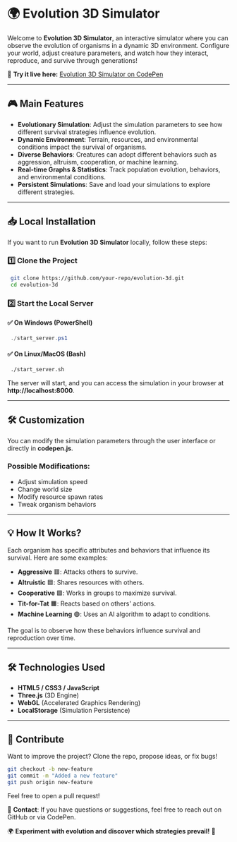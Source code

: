 # 🌍 Evolution 3D Simulator

Welcome to **Evolution 3D Simulator**, an interactive simulator where you can observe the evolution of organisms in a dynamic 3D environment. Configure your world, adjust creature parameters, and watch how they interact, reproduce, and survive through generations!

🚀 **Try it live here:** [Evolution 3D Simulator on CodePen](https://codepen.io/Adr_G/full/MYWjpQq)

---

## 🎮 Main Features

- **Evolutionary Simulation**: Adjust the simulation parameters to see how different survival strategies influence evolution.
- **Dynamic Environment**: Terrain, resources, and environmental conditions impact the survival of organisms.
- **Diverse Behaviors**: Creatures can adopt different behaviors such as aggression, altruism, cooperation, or machine learning.
- **Real-time Graphs & Statistics**: Track population evolution, behaviors, and environmental conditions.
- **Persistent Simulations**: Save and load your simulations to explore different strategies.

---

## 📥 Local Installation

If you want to run **Evolution 3D Simulator** locally, follow these steps:

### **1️⃣ Clone the Project**
```bash
 git clone https://github.com/your-repo/evolution-3d.git
 cd evolution-3d
```

### **2️⃣ Start the Local Server**

#### ✅ **On Windows (PowerShell)**
```powershell
 ./start_server.ps1
```

#### ✅ **On Linux/MacOS (Bash)**
```bash
 ./start_server.sh
```

The server will start, and you can access the simulation in your browser at **http://localhost:8000**.

---

## 🛠️ Customization

You can modify the simulation parameters through the user interface or directly in **codepen.js**.

### **Possible Modifications:**
- Adjust simulation speed
- Change world size
- Modify resource spawn rates
- Tweak organism behaviors

---

## 💡 How It Works?

Each organism has specific attributes and behaviors that influence its survival. Here are some examples:
- **Aggressive** 🟥: Attacks others to survive.
- **Altruistic** 🟦: Shares resources with others.
- **Cooperative** 🟩: Works in groups to maximize survival.
- **Tit-for-Tat** 🟧: Reacts based on others' actions.
- **Machine Learning** 🟣: Uses an AI algorithm to adapt to conditions.

The goal is to observe how these behaviors influence survival and reproduction over time.

---

## 🛠 Technologies Used

- **HTML5 / CSS3 / JavaScript**
- **Three.js** (3D Engine)
- **WebGL** (Accelerated Graphics Rendering)
- **LocalStorage** (Simulation Persistence)

---

## 📢 Contribute

Want to improve the project? Clone the repo, propose ideas, or fix bugs!

```bash
git checkout -b new-feature
git commit -m "Added a new feature"
git push origin new-feature
```

Feel free to open a pull request!

📧 **Contact**: If you have questions or suggestions, feel free to reach out on GitHub or via CodePen.

🌍 **Experiment with evolution and discover which strategies prevail!** 🚀

